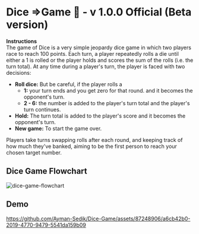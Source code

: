 # Dice =>Game 🎲 - v 1.0.0 Official (Beta version)
**Instructions**
<br>The game of Dice is a very simple jeopardy dice game in which two players race to reach 100 points. Each turn, a player repeatedly rolls a die until either a 1 is rolled or the player holds and scores the sum of the rolls (i.e. the turn total). At any time during a player's turn, the player is faced with two decisions:</br>

 - **Roll dice:** But be careful, if the player rolls a
   - **1:** your turn ends and you get zero for that round. and it becomes the opponent's turn. 
   - **2 - 6:** the number is added to the player's turn total and the player's turn continues.
 - **Hold:** The turn total is added to the player's score and it becomes the opponent's turn.
 - **New game:** To start the game over.</br>
   
Players take turns swapping rolls after each round, and keeping track of how much they've banked, aiming to be the first person to reach your chosen target number.

## Dice Game Flowchart
![dice-game-flowchart](https://github.com/Ayman-Sedik/Dice-Game/assets/87248906/f27acf52-264e-4ab6-a676-9c8bbcd631de)


## Demo
https://github.com/Ayman-Sedik/Dice-Game/assets/87248906/a6cb42b0-2019-4770-9479-5541da159b09


